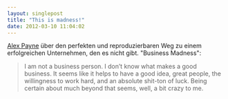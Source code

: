 ```yaml
---
layout: singlepost
title: "This is madness!"
date: 2012-03-10 11:04:02
---
```

[Alex Payne](http://al3x.net/2012/02/12/on-business-madness.html) über den perfekten und reproduzierbaren Weg zu einem erfolgreichen Unternehmen, den es nicht gibt. "Business Madness":

> I am not a business person. I don’t know what makes a good business. It seems like it helps to have a good idea, great people, the willingness to work hard, and an absolute shit-ton of luck. Being certain about much beyond that seems, well, a bit crazy to me.